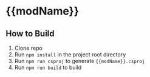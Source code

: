 
# {{modName}}

## How to Build

1. Clone repo
2. Run `npm install` in the project root directory
3. Run `npm run csproj` to generate `{{modName}}.csproj`
4. Run `npm run build` to build
